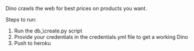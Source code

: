 Dino crawls the web for best prices on products you want. 

Steps to run:
1. Run the db\_\create.py script
2. Provide your credentials in the credentials.yml file to get a working Dino
3. Push to heroku

